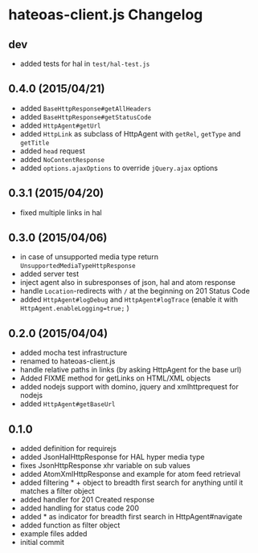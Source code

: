 hateoas-client.js Changelog
=======================

## dev

  - added tests for hal in `test/hal-test.js`
  
## 0.4.0 (2015/04/21)

  - added `BaseHttpResponse#getAllHeaders`
  - added `BaseHttpResponse#getStatusCode`
  - added `HttpAgent#getUrl`
  - added `HttpLink` as subclass of HttpAgent with `getRel`, `getType` and `getTitle`
  - added `head` request
  - added `NoContentResponse`
  - added `options.ajaxOptions` to override `jQuery.ajax` options

## 0.3.1 (2015/04/20)

  - fixed multiple links in hal

## 0.3.0 (2015/04/06)

  - in case of unsupported media type return `UnsupportedMediaTypeHttpResponse`
  - added server test
  - inject agent also in subresponses of json, hal and atom response
  - handle `Location`-redirects with `/` at the beginning on 201 Status Code
  - added `HttpAgent#logDebug` and `HttpAgent#logTrace` (enable it with `HttpAgent.enableLogging=true;` )

## 0.2.0 (2015/04/04)

  - added mocha test infrastructure
  - renamed to hateoas-client.js
  - handle relative paths in links (by asking HttpAgent for the base url)
  - Added FIXME method for getLinks on HTML/XML objects
  - added nodejs support with domino, jquery and xmlhttprequest for nodejs
  - added `HttpAgent#getBaseUrl`

## 0.1.0

  - added definition for requirejs
  - added JsonHalHttpResponse for HAL hyper media type
  - fixes JsonHttpResponse xhr variable on sub values
  - added AtomXmlHttpResponse and example for atom feed retrieval
  - added filtering * + object to breadth first search for anything until it matches a filter object
  - added handler for 201 Created response
  - added handling for status code 200
  - added * as indicator for breadth first search in HttpAgent#navigate
  - added function as filter object
  - example files added
  - initial commit